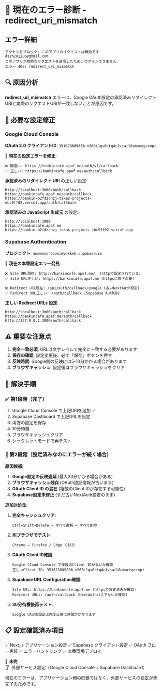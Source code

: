 # 🚨 現在のエラー診断 - redirect_uri_mismatch

## エラー詳細
```
アクセスをブロック: このアプリのリクエストは無効です
dash201206@gmail.com
このアプリが無効なリクエストを送信したため、ログインできません。
エラー 400: redirect_uri_mismatch
```

## 🔍 原因分析

**redirect_uri_mismatch** エラーは、Google OAuth設定の承認済みリダイレクトURIと実際のリクエストURIが一致しないことが原因です。

## 🎯 必要な設定修正

### Google Cloud Console
**OAuth 2.0 クライアントID**: `351623689886-v266i1gs0ctq4c1vsail0amacegocmpi`

**🚨 現在の設定エラーを修正**:
```
❌ 間違い: https://bankincafe.apaf.me/auth/v1/callback
✅ 正しい: https://bankincafe.apaf.me/auth/callback
```

**承認済みのリダイレクト URI** の正しい設定:
```
http://localhost:3000/auth/callback
https://bankincafe.apaf.me/auth/callback
https://bankin-b2fdzcnzj-takas-projects-ebc9ff02.vercel.app/auth/callback
```

**承認済みの JavaScript 生成元** の設定:
```
http://localhost:3000
https://bankincafe.apaf.me
https://bankin-b2fdzcnzj-takas-projects-ebc9ff02.vercel.app
```

### Supabase Authentication
**プロジェクト**: `auwmmosfteomieyexkeh.supabase.co`

**🚨 現在の本番設定エラー発見**:
```
❌ Site URL現在: http://bankincafe.apaf.me/  (httpで設定されている)
✅ Site URL正しい: https://bankincafe.apaf.me (httpsに修正必要)

❌ Redirect URL現在: /api/auth/callback/google (古いNextAuth設定)
✅ Redirect URL正しい: /auth/callback (Supabase Auth用)
```

**正しい Redirect URLs 設定**:
```
http://localhost:3000/auth/callback
https://bankincafe.apaf.me/auth/callback
http://127.0.0.1:3000/auth/callback
```

## ⚠️ 重要な注意点

1. **完全一致必須**: URLは文字レベルで完全に一致する必要があります
2. **保存の確認**: 設定変更後、必ず「保存」ボタンを押す
3. **反映時間**: Google側の反映には5-10分かかる場合があります
4. **ブラウザキャッシュ**: 設定後はブラウザキャッシュをクリア

## 🔧 解決手順

### ✅ 第1段階（完了）
1. Google Cloud Console で上記URIを追加 ✅
2. Supabase Dashboard で上記URLを設定
3. 両方の設定を保存
4. 10分待機
5. ブラウザキャッシュクリア
6. シークレットモードで再テスト

### 🚨 第2段階（設定済みなのにエラーが続く場合）

**原因候補:**
1. **Google設定の反映遅延** (最大30分かかる場合がある)
2. **ブラウザキャッシュ残存** (OAuth認証情報が古いまま)
3. **OAuth Client ID の混在** (複数のClient IDが存在する可能性)
4. **Supabase設定未修正** (まだ古いNextAuth設定のまま)

**追加対処法:**
1. **完全キャッシュクリア**:
   ```
   Ctrl+Shift+Delete → すべて選択 → すべて削除
   ```

2. **別ブラウザでテスト**:
   ```
   Chrome → Firefox / Edge で試行
   ```

3. **OAuth Client ID確認**:
   ```
   Google Cloud Console で複数のClient IDがないか確認
   正しいClient ID: 351623689886-v266i1gs0ctq4c1vsail0amacegocmpi
   ```

4. **Supabase URL Configuration確認**:
   ```
   Site URL: https://bankincafe.apaf.me (httpsで設定済みか確認)
   Redirect URLs: /auth/callback (NextAuthパスでないか確認)
   ```

5. **30分待機後再テスト**:
   ```
   Google OAuth設定は完全反映に時間がかかります
   ```

## 📋 設定確認済み項目

✅ Next.js アプリケーション設定
✅ Supabase クライアント設定
✅ OAuth フロー実装
✅ エラーハンドリング
✅ 本番環境デプロイ

🔴 **未完了**: 外部サービス設定（Google Cloud Console + Supabase Dashboard）

現在のエラーは、アプリケーション側の問題ではなく、外部サービスの設定が未完了のためです。